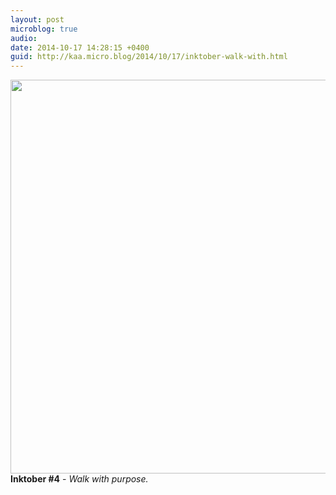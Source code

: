 ```yaml
---
layout: post
microblog: true
audio: 
date: 2014-10-17 14:28:15 +0400
guid: http://kaa.micro.blog/2014/10/17/inktober-walk-with.html
---
```

<img src="https://www.kaa.bz/uploads/2018/5215fcab08.jpg" alt="" width="840" height="630" class="alignnone size-full wp-image-354" /><strong>Inktober #4</strong> - <em>Walk with purpose.</em>
